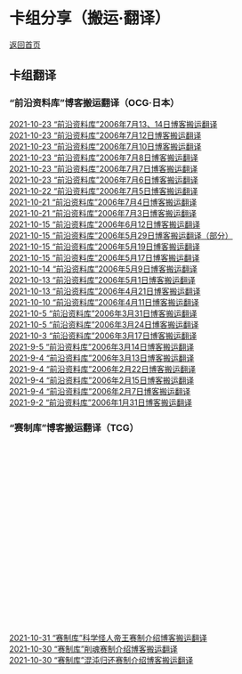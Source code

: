 # 卡组分享（搬运·翻译）

[返回首页](../../index.html)

## 卡组翻译

### “前沿资料库”博客搬运翻译（OCG·日本）

[2021-10-23 “前沿资料库”2006年7月13、14日博客搬运翻译](./Frontier_OCG/26.2021-10-23.html)  
[2021-10-23 “前沿资料库”2006年7月12日博客搬运翻译](./Frontier_OCG/25.2021-10-23.html)  
[2021-10-23 “前沿资料库”2006年7月10日博客搬运翻译](./Frontier_OCG/24.2021-10-23.html)  
[2021-10-23 “前沿资料库”2006年7月8日博客搬运翻译](./Frontier_OCG/23.2021-10-23.html)  
[2021-10-23 “前沿资料库”2006年7月7日博客搬运翻译](./Frontier_OCG/22.2021-10-23.html)  
[2021-10-23 “前沿资料库”2006年7月6日博客搬运翻译](./Frontier_OCG/21.2021-10-23.html)  
[2021-10-22 “前沿资料库”2006年7月5日博客搬运翻译](./Frontier_OCG/20.2021-10-22.html)  
[2021-10-21 “前沿资料库”2006年7月4日博客搬运翻译](./Frontier_OCG/19.2021-10-21.html)  
[2021-10-21 “前沿资料库”2006年7月3日博客搬运翻译](./Frontier_OCG/18.2021-10-21.html)  
[2021-10-15 “前沿资料库”2006年6月12日博客搬运翻译](./Frontier_OCG/17.2021-10-15.html)  
[2021-10-15 “前沿资料库”2006年5月29日博客搬运翻译（部分）](./Frontier_OCG/16.2021-10-15.html)  
[2021-10-15 “前沿资料库”2006年5月19日博客搬运翻译](./Frontier_OCG/15.2021-10-15.html)  
[2021-10-15 “前沿资料库”2006年5月17日博客搬运翻译](./Frontier_OCG/14.2021-10-15.html)  
[2021-10-14 “前沿资料库”2006年5月9日博客搬运翻译](./Frontier_OCG/13.2021-10-14.html)  
[2021-10-13 “前沿资料库”2006年5月1日博客搬运翻译](./Frontier_OCG/12.2021-10-13.html)  
[2021-10-13 “前沿资料库”2006年4月21日博客搬运翻译](./Frontier_OCG/11.2021-10-13.html)  
[2021-10-10 “前沿资料库”2006年4月11日博客搬运翻译](./Frontier_OCG/10.2021-10-10.html)  
[2021-10-5 “前沿资料库”2006年3月31日博客搬运翻译](./Frontier_OCG/9.2021-10-5.html)  
[2021-10-5 “前沿资料库”2006年3月24日博客搬运翻译](./Frontier_OCG/8.2021-10-5.html)  
[2021-10-3 “前沿资料库”2006年3月17日博客搬运翻译](./Frontier_OCG/7.2021-10-3.html)  
[2021-9-5 “前沿资料库”2006年3月14日博客搬运翻译](./Frontier_OCG/6.2021-9-5.html)  
[2021-9-4 “前沿资料库”2006年3月13日博客搬运翻译](./Frontier_OCG/5.2021-9-4.html)  
[2021-9-4 “前沿资料库”2006年2月22日博客搬运翻译](./Frontier_OCG/4.2021-9-4.html)  
[2021-9-4 “前沿资料库”2006年2月15日博客搬运翻译](./Frontier_OCG/3.2021-9-4.html)  
[2021-9-4 “前沿资料库”2006年2月7日博客搬运翻译](./Frontier_OCG/2.2021-9-4.html)  
[2021-9-2 “前沿资料库”2006年1月31日博客搬运翻译](./Frontier_OCG/1.2021-9-2.html)  

### “赛制库”博客搬运翻译（TCG）

[]()  
[]()  
[]()  
[]()  
[]()  
[]()  
[]()  
[]()  
[]()  
[]()  
[]()  
[]()  
[]()  
[]()  
[]()  
[]()  
[]()  
[]()  
[]()  
[]()  
[2021-10-31 “赛制库”科学怪人帝王赛制介绍博客搬运翻译](./Format%20Library_TCG/3.2021-10-31/3.2021-10-31.html)  
[2021-10-30 “赛制库”削魂赛制介绍博客搬运翻译](./Format%20Library_TCG/2.2021-10-30/2.2021-10-30.html)  
[2021-10-30 “赛制库”混沌归还赛制介绍博客搬运翻译](./Format%20Library_TCG/1.2021-10-30/1.2021-10-30.html)  